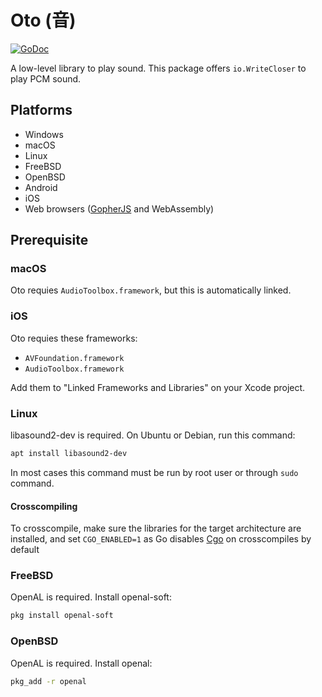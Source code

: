 # Oto (音)

[![GoDoc](https://godoc.org/github.com/CxZMoE/oto?status.svg)](http://godoc.org/github.com/CxZMoE/oto)

A low-level library to play sound. This package offers `io.WriteCloser` to play PCM sound.

## Platforms

* Windows
* macOS
* Linux
* FreeBSD
* OpenBSD
* Android
* iOS
* Web browsers ([GopherJS](https://github.com/gopherjs/gopherjs) and WebAssembly)

## Prerequisite

### macOS

Oto requies `AudioToolbox.framework`, but this is automatically linked.

### iOS

Oto requies these frameworks:

* `AVFoundation.framework`
* `AudioToolbox.framework`

Add them to "Linked Frameworks and Libraries" on your Xcode project.

### Linux

libasound2-dev is required. On Ubuntu or Debian, run this command:

```sh
apt install libasound2-dev
```

In most cases this command must be run by root user or through `sudo` command.

#### Crosscompiling

To crosscompile, make sure the libraries for the target architecture are installed, and set `CGO_ENABLED=1` as Go disables [Cgo](https://golang.org/cmd/cgo/#hdr-Using_cgo_with_the_go_command) on crosscompiles by default

### FreeBSD

OpenAL is required. Install openal-soft:

```sh
pkg install openal-soft
```

### OpenBSD

OpenAL is required. Install openal:

```sh
pkg_add -r openal
```
